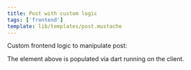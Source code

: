 ```yaml
---
title: Post with custom logic
tags: ['frontend']
template: lib/templates/post.mustache
---
```


Custom frontend logic to manipulate post:

<div id="sample"></div>

The element above is populated via dart running on the client.

<script src="/samplePopulate.dart.js"></script>

